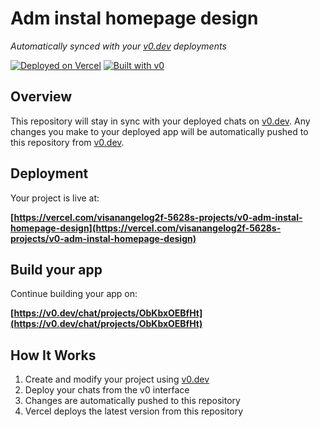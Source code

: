 # Adm instal homepage design

*Automatically synced with your [v0.dev](https://v0.dev) deployments*

[![Deployed on Vercel](https://img.shields.io/badge/Deployed%20on-Vercel-black?style=for-the-badge&logo=vercel)](https://vercel.com/visanangelog2f-5628s-projects/v0-adm-instal-homepage-design)
[![Built with v0](https://img.shields.io/badge/Built%20with-v0.dev-black?style=for-the-badge)](https://v0.dev/chat/projects/ObKbxOEBfHt)

## Overview

This repository will stay in sync with your deployed chats on [v0.dev](https://v0.dev).
Any changes you make to your deployed app will be automatically pushed to this repository from [v0.dev](https://v0.dev).

## Deployment

Your project is live at:

**[https://vercel.com/visanangelog2f-5628s-projects/v0-adm-instal-homepage-design](https://vercel.com/visanangelog2f-5628s-projects/v0-adm-instal-homepage-design)**

## Build your app

Continue building your app on:

**[https://v0.dev/chat/projects/ObKbxOEBfHt](https://v0.dev/chat/projects/ObKbxOEBfHt)**

## How It Works

1. Create and modify your project using [v0.dev](https://v0.dev)
2. Deploy your chats from the v0 interface
3. Changes are automatically pushed to this repository
4. Vercel deploys the latest version from this repository
